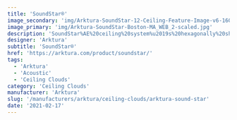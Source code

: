 ```yaml
---
title: 'SoundStar®'
image_secondary: 'img/Arktura-SoundStar-12-Ceiling-Feature-Image-v6-1600x1600.png'
image_primary: 'img/Arktura-SoundStar-Boston-MA_WEB_2-scaled.jpg'
description: 'SoundStar%AE%20ceiling%20system%u2019s%20hexagonally%20shaped%20cellular%20coffers%20offer%20a%20scalable%20way%20to%20add%20geometric%20dimensionality%20and%20disrupt%20sound%u2019s%20ability%20to%20travel%20across%20a%20space.%20Each%20module%20is%20comprised%20of%20angled%20surfaces%20made%20from%20our%20Soft%20Sound%AE%20acoustical%20material%20%28100%25%20PET%20plastic%20with%20up%20to%2060%25%20recycled%20content%29%20with%20a%20metal%20substructure.%20Choose%20from%2012%u201D%20or%2024%u201D%20deep%20modules%2C%20to%20mix%20and%20match%20as%20desired.%20Thanks%20to%20its%20flexible%2C%20modular%20configuration%2C%20SoundStar%AE%20can%20adapt%20to%20a%20range%20of%20spaces%20and%20design%20visions%2C%20to%20create%20a%20spectacular%20visual%20effect.%20The%20design%20and%20sound%20capturing%20capabilities%20of%20this%20system%20offer%20a%20fresh%20effective%20approach%20to%20high%20performance%20sound%20attenuation.%20%A0'
designer: 'Arktura'
subtitle: 'SoundStar®'
href: 'https://arktura.com/product/soundstar/'
tags:
  - 'Arktura'
  - 'Acoustic'
  - 'Ceiling Clouds'
category: 'Ceiling Clouds'
manufacturer: 'Arktura'
slug: '/manufacturers/arktura/ceiling-clouds/arktura-sound-star'
date: '2021-02-17'
---
```


